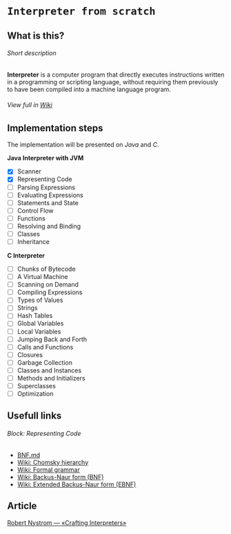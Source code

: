 # `Interpreter from scratch`

## What is this?
###### Short description
**Interpreter** is a computer program that directly executes instructions written in a programming or scripting language, without requiring them previously to have been compiled into a machine language program.
###### View full in [Wiki](https://en.wikipedia.org/wiki/Interpreter_(computing))

## Implementation steps
The implementation will be presented on *Java* and *C*.

**Java Interpreter with JVM**
- [x] Scanner
- [x] Representing Code
- [ ] Parsing Expressions
- [ ] Evaluating Expressions
- [ ] Statements and State
- [ ] Control Flow
- [ ] Functions
- [ ] Resolving and Binding
- [ ] Classes
- [ ] Inheritance

**C Interpreter**
- [ ] Chunks of Bytecode
- [ ] A Virtual Machine
- [ ] Scanning on Demand
- [ ] Compiling Expressions
- [ ] Types of Values
- [ ] Strings
- [ ] Hash Tables
- [ ] Global Variables
- [ ] Local Variables
- [ ] Jumping Back and Forth
- [ ] Calls and Functions
- [ ] Closures
- [ ] Garbage Collection
- [ ] Classes and Instances
- [ ] Methods and Initializers
- [ ] Superclasses
- [ ] Optimization

## Usefull links
###### Block: Representing Code
- [BNF.md](./BNF.md)
- [Wiki: Chomsky hierarchy](https://en.wikipedia.org/wiki/Chomsky_hierarchy)
- [Wiki: Formal grammar](https://en.wikipedia.org/wiki/Formal_grammar)
- [Wiki: Backus-Naur form (BNF)](https://en.wikipedia.org/wiki/Backus%E2%80%93Naur_form)
- [Wiki: Extended Backus-Naur form (EBNF)](https://en.wikipedia.org/wiki/Extended_Backus%E2%80%93Naur_form)

## Article
[Robert Nystrom — «Crafting Interpreters»](https://craftinginterpreters.com/)
